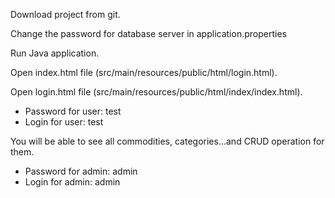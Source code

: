 Download project from git.

Change the password for database server in application.properties

Run Java application.

Open index.html file (src/main/resources/public/html/login.html).

Open login.html file (src/main/resources/public/html/index/index.html).

- Password for user: test
- Login for user: test

You will be able to see all commodities, categories...and CRUD operation for them.

- Password for admin: admin
- Login for admin: admin








